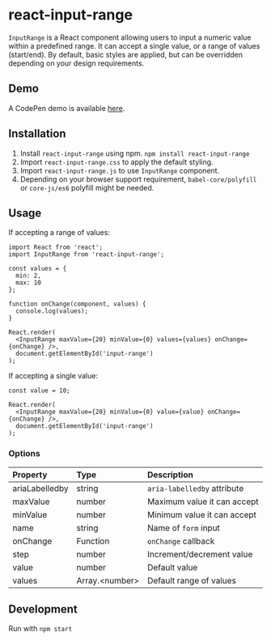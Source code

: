 # react-input-range

`InputRange` is a React component allowing users to input a numeric value within a predefined range. It can accept a single value, or a range of values (start/end). By default, basic styles are applied, but can be overridden depending on your design requirements.

## Demo
A CodePen demo is available [here](http://codepen.io/davidchin/full/GpNvqw/).

## Installation

1. Install `react-input-range` using npm. `npm install react-input-range`
2. Import `react-input-range.css` to apply the default styling.
3. Import `react-input-range.js` to use `InputRange` component.
4. Depending on your browser support requirement, `babel-core/polyfill` or `core-js/es6` polyfill might be needed.

## Usage
If accepting a range of values:

```{js}
import React from 'react';
import InputRange from 'react-input-range';

const values = {
  min: 2,
  max: 10
};

function onChange(component, values) {
  console.log(values);
}

React.render(
  <InputRange maxValue={20} minValue={0} values={values} onChange={onChange} />,
  document.getElementById('input-range')
);
```

If accepting a single value:

```{js}
const value = 10;

React.render(
  <InputRange maxValue={20} minValue={0} value={value} onChange={onChange} />,
  document.getElementById('input-range')
);
```

### Options
Property                | Type            | Description
:-----------------------|:----------------|:----------------------------------
ariaLabelledby          |string           |`aria-labelledby` attribute
maxValue                |number           |Maximum value it can accept
minValue                |number           |Minimum value it can accept
name                    |string           |Name of `form` input
onChange                |Function         |`onChange` callback
step                    |number           |Increment/decrement value
value                   |number           |Default value
values                  |Array.\<number\> |Default range of values

## Development

Run with `npm start`
